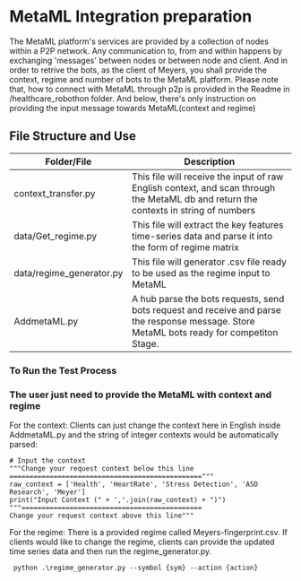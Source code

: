 # MetaML Integration preparation
The MetaML platform's services are provided by a collection of nodes within a P2P network. Any communication to, from and within happens by exchanging 'messages' between nodes or between node and client.
And in order to retrive the bots, as the client of Meyers, you shall provide the context, regime and number of bots 
to the MetaML platform. Please note that, how to connect with MetaML through p2p is provided in the Readme in /healthcare_robothon folder. And below,
there's only instruction on providing the input message towards MetaML(context and regime)



## File Structure and Use

| Folder/File              | Description                                                                                                                                |
|--------------------------|--------------------------------------------------------------------------------------------------------------------------------------------|
| context_transfer.py      | This file will receive the input of raw English context, and scan through the MetaML db and return the contexts in string of numbers       |
| data/Get_regime.py       | This file will extract the key features time-series data and parse it into the form of regime matrix                                       |
| data/regime_generator.py | This file will generator .csv file ready to be used as the regime input to MetaML                                                          |
| AddmetaML.py             | A hub parse the bots requests, send bots request and receive and parse the response message. Store MetaML bots ready for competiton Stage. |




### To Run the Test Process 
### The user just need to provide the MetaML with context and regime
For the context:
Clients can just change the context here in English inside AddmetaML.py and the string of integer contexts would be automatically parsed:
```
# Input the context
"""Change your request context below this line
================================================"""
raw_context = ['Health', 'HeartRate', 'Stress Detection', 'ASD Research', 'Meyer']
print("Input Context (" + ','.join(raw_context) + ")")
"""=============================================
Change your request context above this line"""
```
For the regime: There is a provided regime called Meyers-fingerprint.csv. If clients would like to change the regime, clients can provide the updated time series data and then run the regime_generator.py.
```
 python .\regime_generator.py --symbol {sym} --action {action}

```